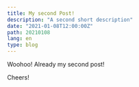 ```yaml
---
title: My second Post!
description: "A second short description"
date: "2021-01-08T12:00:00Z"
path: 20210108
lang: en
type: blog
---
```


Woohoo! Already my second post!

Cheers!
